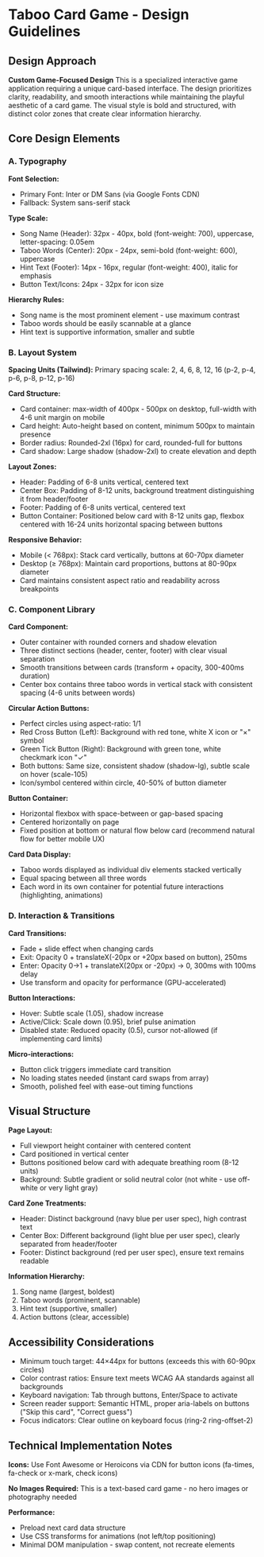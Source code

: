 # Taboo Card Game - Design Guidelines

## Design Approach

**Custom Game-Focused Design**
This is a specialized interactive game application requiring a unique card-based interface. The design prioritizes clarity, readability, and smooth interactions while maintaining the playful aesthetic of a card game. The visual style is bold and structured, with distinct color zones that create clear information hierarchy.

## Core Design Elements

### A. Typography

**Font Selection:**
- Primary Font: Inter or DM Sans (via Google Fonts CDN)
- Fallback: System sans-serif stack

**Type Scale:**
- Song Name (Header): 32px - 40px, bold (font-weight: 700), uppercase, letter-spacing: 0.05em
- Taboo Words (Center): 20px - 24px, semi-bold (font-weight: 600), uppercase
- Hint Text (Footer): 14px - 16px, regular (font-weight: 400), italic for emphasis
- Button Text/Icons: 24px - 32px for icon size

**Hierarchy Rules:**
- Song name is the most prominent element - use maximum contrast
- Taboo words should be easily scannable at a glance
- Hint text is supportive information, smaller and subtle

### B. Layout System

**Spacing Units (Tailwind):**
Primary spacing scale: 2, 4, 6, 8, 12, 16 (p-2, p-4, p-6, p-8, p-12, p-16)

**Card Structure:**
- Card container: max-width of 400px - 500px on desktop, full-width with 4-6 unit margin on mobile
- Card height: Auto-height based on content, minimum 500px to maintain presence
- Border radius: Rounded-2xl (16px) for card, rounded-full for buttons
- Card shadow: Large shadow (shadow-2xl) to create elevation and depth

**Layout Zones:**
- Header: Padding of 6-8 units vertical, centered text
- Center Box: Padding of 8-12 units, background treatment distinguishing it from header/footer
- Footer: Padding of 6-8 units vertical, centered text
- Button Container: Positioned below card with 8-12 units gap, flexbox centered with 16-24 units horizontal spacing between buttons

**Responsive Behavior:**
- Mobile (< 768px): Stack card vertically, buttons at 60-70px diameter
- Desktop (≥ 768px): Maintain card proportions, buttons at 80-90px diameter
- Card maintains consistent aspect ratio and readability across breakpoints

### C. Component Library

**Card Component:**
- Outer container with rounded corners and shadow elevation
- Three distinct sections (header, center, footer) with clear visual separation
- Smooth transitions between cards (transform + opacity, 300-400ms duration)
- Center box contains three taboo words in vertical stack with consistent spacing (4-6 units between words)

**Circular Action Buttons:**
- Perfect circles using aspect-ratio: 1/1
- Red Cross Button (Left): Background with red tone, white X icon or "×" symbol
- Green Tick Button (Right): Background with green tone, white checkmark icon "✓"
- Both buttons: Same size, consistent shadow (shadow-lg), subtle scale on hover (scale-105)
- Icon/symbol centered within circle, 40-50% of button diameter

**Button Container:**
- Horizontal flexbox with space-between or gap-based spacing
- Centered horizontally on page
- Fixed position at bottom or natural flow below card (recommend natural flow for better mobile UX)

**Card Data Display:**
- Taboo words displayed as individual div elements stacked vertically
- Equal spacing between all three words
- Each word in its own container for potential future interactions (highlighting, animations)

### D. Interaction & Transitions

**Card Transitions:**
- Fade + slide effect when changing cards
- Exit: Opacity 0 + translateX(-20px or +20px based on button), 250ms
- Enter: Opacity 0→1 + translateX(20px or -20px) → 0, 300ms with 100ms delay
- Use transform and opacity for performance (GPU-accelerated)

**Button Interactions:**
- Hover: Subtle scale (1.05), shadow increase
- Active/Click: Scale down (0.95), brief pulse animation
- Disabled state: Reduced opacity (0.5), cursor not-allowed (if implementing card limits)

**Micro-interactions:**
- Button click triggers immediate card transition
- No loading states needed (instant card swaps from array)
- Smooth, polished feel with ease-out timing functions

## Visual Structure

**Page Layout:**
- Full viewport height container with centered content
- Card positioned in vertical center
- Buttons positioned below card with adequate breathing room (8-12 units)
- Background: Subtle gradient or solid neutral color (not white - use off-white or very light gray)

**Card Zone Treatments:**
- Header: Distinct background (navy blue per user spec), high contrast text
- Center Box: Different background (light blue per user spec), clearly separated from header/footer
- Footer: Distinct background (red per user spec), ensure text remains readable

**Information Hierarchy:**
1. Song name (largest, boldest)
2. Taboo words (prominent, scannable)
3. Hint text (supportive, smaller)
4. Action buttons (clear, accessible)

## Accessibility Considerations

- Minimum touch target: 44×44px for buttons (exceeds this with 60-90px circles)
- Color contrast ratios: Ensure text meets WCAG AA standards against all backgrounds
- Keyboard navigation: Tab through buttons, Enter/Space to activate
- Screen reader support: Semantic HTML, proper aria-labels on buttons ("Skip this card", "Correct guess")
- Focus indicators: Clear outline on keyboard focus (ring-2 ring-offset-2)

## Technical Implementation Notes

**Icons:**
Use Font Awesome or Heroicons via CDN for button icons (fa-times, fa-check or x-mark, check icons)

**No Images Required:**
This is a text-based card game - no hero images or photography needed

**Performance:**
- Preload next card data structure
- Use CSS transforms for animations (not left/top positioning)
- Minimal DOM manipulation - swap content, not recreate elements